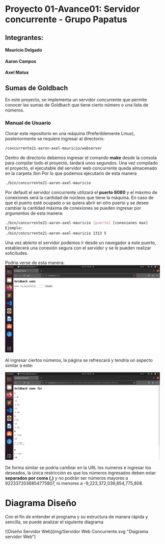 # Proyecto 01-Avance01: Servidor concurrente - Grupo Papatus

## Integrantes:
#### Mauricio Delgado
#### Aaron Campos
#### Axel Matus 

## Sumas de Goldbach
En este proyecto, se implementa un servidor concurrente que permite conocer las sumas de Goldbach que tiene cierto número o una lista de números. 

### Manual de Usuario
Clonar este repositorio en una máquina (Preferiblemente Linux), posteriormente se requiere ingresar al directorio:
```bash
/concurrente21-aaron-axel-mauricio/webserver
``` 
Dentro de directorio debemos ingresar el comando **make** desde la consola para compilar todo el proyecto, tardará unos segundos.
Una vez compilado el proyecto, el ejecutable del servidor web concurrente queda almacenado en la carpeta /bin
Por lo que podemos ejecutarlo de esta manera
```bash
./bin/concurrente21-aaron-axel-mauricio
``` 
Por default el servidor concurrente utilizará el **puerto 8080** y el máximo de conexiones será la cantidad de núcleos que tiene la máquina.
En caso de que el puerto esté ocupado o se quiera abrir en otro puerto y se desee cambiar la cantidad máxima de conexiones se pueden ingresar por argumentos de esta manera:
```bash
./bin/concurrente21-aaron-axel-mauricio [puerto] [conexiones max]
Ejemplo:
./bin/concurrente21-aaron-axel-mauricio 1313 5
``` 
Una vez abierto el servidor podemos ir desde un navegador a este puerto, establecerá una conexión segura con el servidor y se le pueden realizar solicitudes.

Podria verse de esta manera:
![Ingresando al Home del servidor](img/Goldbach_Home.png "Servidor Web corriendo en el puerto 8080")

Al ingresar ciertos números, la página se refrescará y tendría un aspecto similar a este:

![Realizando una solicitud al servidor](img/Consulta_goldbach.png "Consulta al servidor Web")

De forma similar se podria cambiar en la URL los numeros e ingresar los deseados, la única restricción es que los números ingresados deben estar **separados por coma (,)**
y no podrán ser números mayores a 9223372036854775807, ni menores a -9,223,372,036,854,775,808.

# Diagrama Diseño

Con el fin de entender el programa y su estructura de manera rápida y sencilla, se puede analizar el siguiente diagrama

![Diseño Servidor Web](img/Servidor Web Concurrente.svg "Diagrama servidor Web")



